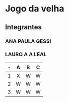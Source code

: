 
# Jogo da velha
## Integrantes
### ANA PAULA GESSI
### LAURO A A LEAL


| - | A | B | C |
| -- | :---: | :---: | :---: |
| 1 | X | W | W |
| 2 | W | W | W |
| 3 | W | W | W |